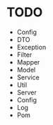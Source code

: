 # TODO

* Config
* DTO
* Exception
* Filter
* Mapper
* Model
* Service
* Util
* Server
* Config
* Log
* Pom
